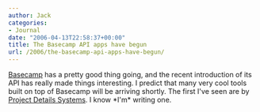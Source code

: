 ```yaml
---
author: Jack
categories:
- Journal
date: "2006-04-13T22:58:37+00:00"
title: The Basecamp API apps have begun
url: /2006/the-basecamp-api-apps-have-begun/
---
```


[Basecamp][1] has a pretty good thing going, and the recent introduction of its API has really made things interesting. I predict that many very cool tools built on top of Basecamp will be arriving shortly. The first I've seen are by [Project Details Systems][2]. I know \*I'm\* writing one. 

[1]: <http://www.basecamphq.com/>
  

  
[2]: <http://www.projectdetail.com/>